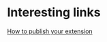 # Interesting links

[How to publish your extension](https://developer.chrome.com/docs/webstore/publish/)
